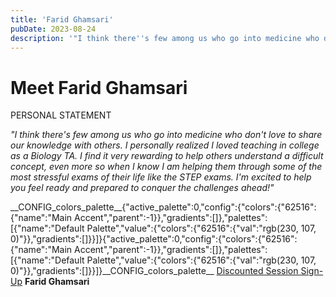 ```yaml
---
title: 'Farid Ghamsari'
pubDate: 2023-08-24
description: '"I think there''s few among us who go into medicine who don''t love to share our knowledge with others. I personally realized I loved teaching in college as '
---
```


# Meet Farid Ghamsari

PERSONAL STATEMENT

_"I think there's few among us who go into medicine who don't love to share our knowledge with others. I personally realized I loved teaching in college as a Biology TA. I find it very rewarding to help others understand a difficult concept, even more so when I know I am helping them through some of the most stressful exams of their life like the STEP exams. I'm excited to help you feel ready and prepared to conquer the challenges ahead!"_

\_\_CONFIG_colors_palette\_\_{"active_palette":0,"config":{"colors":{"62516":{"name":"Main Accent","parent":-1}},"gradients":\[\]},"palettes":\[{"name":"Default Palette","value":{"colors":{"62516":{"val":"rgb(230, 107, 0)"}},"gradients":\[\]}}\]}{"active_palette":0,"config":{"colors":{"62516":{"name":"Main Accent","parent":-1}},"gradients":\[\]},"palettes":\[{"name":"Default Palette","value":{"colors":{"62516":{"val":"rgb(230, 107, 0)"}},"gradients":\[\]}}\]}\_\_CONFIG_colors_palette\_\_ [Discounted Session Sign-Up](/purchase-discounted-session/)
**Farid Ghamsari**
